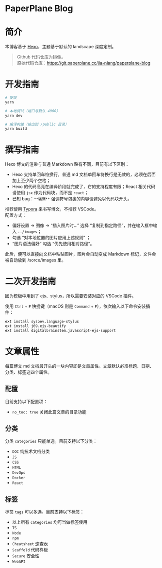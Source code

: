 # PaperPlane Blog

# 简介

本博客基于 [Hexo](https://hexo.io/zh-cn/)，主题基于默认的 landscape 深度定制。

> Github 代码仓库为镜像。  
> 原始代码仓库：https://git.paperplane.cc/jia-niang/paperplane-blog

# 开发指南

```bash
# 安装
yarn

# 本地调试（端口号默认 4000）
yarn dev

# 编译构建（输出到 /public 目录）
yarn build
```

# 撰写指南

Hexo 博文的渲染与普通 Markdown 略有不同，目前有以下区别：

- Hexo 支持单回车符换行，普通 md 文档单回车符换行是无效的，必须在后面加上至少两个空格；
- Hexo 的代码高亮在编译阶段就完成了，它的支持程度有限；React 相关代码请使用 `jsx` 作为代码块，而不是 `react`；
- 已知 bug：`**强调**` 强调符号包裹的内容请避免以代码块开头。

推荐使用 [Typora](https://typora.io/) 来书写博文，不推荐 VSCode。  
配置方式：

- 偏好设置 → 图像 → “插入图片时…” 选择 “复制到指定路径”，并在输入框中输入 `../images`；
- 勾选 “对本地位置的图片应用上述规则” ；
- “图片语法偏好” 勾选 “优先使用相对路径”。

此后，便可以直接向文档中粘贴图片，图片会自动变成 Markdown 标记，文件会被自动放到 /sorce/images 里。

# 二次开发指南

因为模板中用到了 ejs、stylus，所以需要安装对应的 VSCode 插件。

使用 `Ctrl` + `P` 快捷键（macOS 则是 `Command` + `P`），依次输入以下命令安装插件：

```bash
ext install sysoev.language-stylus
ext install j69.ejs-beautify
ext install digitalbrainstem.javascript-ejs-support
```

# 文章属性

每篇博文 md 文档最开头的一块内容即是文章属性。文章默认必须标题、日期、分类、标签这四个属性。

## 配置

目前支持以下配置项：

- `no_toc: true` 关闭此篇文章的目录功能

## 分类

分类 `categories` 只能单选。目前支持以下分类：

- `DOC` 纯技术文档分类
- `JS`
- `CSS`
- `HTML`
- `DevOps`
- `Docker`
- `React`

## 标签

标签 `tags` 可以多选。目前支持以下标签：

- 以上所有 `categories` 均可当做标签使用
- `TS`
- `Node`
- `npm`
- `Cheatsheet` 速查表
- `Scaffold` 代码样板
- `Secure` 安全性
- `WebAPI`
